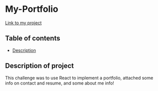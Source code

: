 # My-Portfolio

[Link to my project](https://github.com/CoryPendergraft0/React-Portfolio)

## Table of contents
- [Description](#description-of-project)


## Description of project
This challenge was to use React to implement a portfolio, attached some info on contact and resume, and some about me info! 